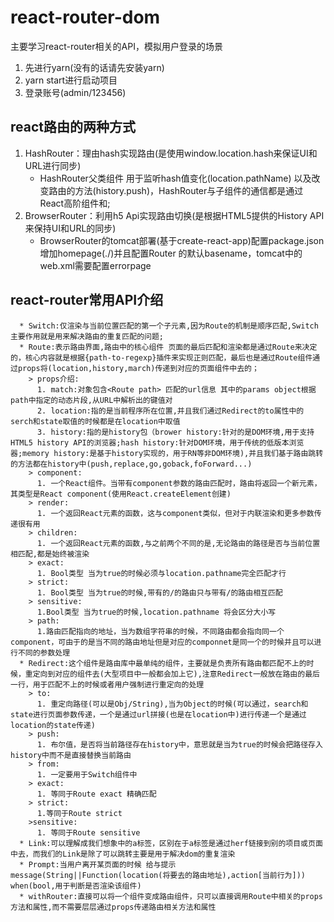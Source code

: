 # react-router-dom
 
 主要学习react-router相关的API，模拟用户登录的场景
 
 1. 先进行yarn(没有的话请先安装yarn)
 2. yarn start进行启动项目
 3. 登录账号(admin/123456)
 
  ## react路由的两种方式
 
  1. HashRouter：理由hash实现路由(是使用window.location.hash来保证UI和URL进行同步)
      * HashRouter父类组件 用于监听hash值变化(location.pathName) 以及改变路由的方法(history.push)，HashRouter与子组件的通信都是通过React高阶组件<Provider>和<Consumer>;
  2. BrowserRouter：利用h5 Api实现路由切换(是根据HTML5提供的History API来保持UI和URL的同步)
      * BrowserRouter的tomcat部署(基于create-react-app)配置package.json  增加homepage(./)并且配置Router 的默认basename，tomcat中的web.xml需要配置errorpage
 
 ## react-router常用API介绍
 
      * Switch:仅渲染与当前位置匹配的第一个子元素,因为Route的机制是顺序匹配,Switch主要作用就是用来解决路由的重复匹配的问题;
      * Route:表示路由界面,路由中的核心组件 页面的最后匹配和渲染都是通过Route来决定的，核心内容就是根据{path-to-regexp}插件来实现正则匹配，最后也是通过Route组件通过props将(location,history,march)传递到对应的页面组件中去的；
        > props介绍:
          1. match:对象包含<Route path> 匹配的url信息 其中的params object根据path中指定的动态片段,从URL中解析出的键值对
          2. location:指的是当前程序所在位置,并且我们通过Redirect的to属性中的serch和state取值的时候都是在location中取值
          3. history:指的是history包（brower history:针对的是DOM环境,用于支持HTML5 history API的浏览器;hash history:针对DOM环境，用于传统的低版本浏览器;memory history:是基于history实现的，用于RN等非DOM环境),并且我们基于路由跳转的方法都在history中(push,replace,go,goback,foForward...)
        > component:
          1. 一个React组件。当带有component参数的路由匹配时，路由将返回一个新元素，其类型是React component(使用React.createElement创建)
        > render:
          1. 一个返回React元素的函数，这与component类似，但对于内联渲染和更多参数传递很有用
        > children:
          1. 一个返回React元素的函数,与之前两个不同的是,无论路由的路径是否与当前位置相匹配,都是始终被渲染
        > exact:
          1. Bool类型 当为true的时候必须与location.pathname完全匹配才行
        > strict:
          1. Bool类型 当为true的时候,带有的/的路由只与带有/的路由相互匹配 
        > sensitive: 
          1.Bool类型 当为true的时候,location.pathname 将会区分大小写
        > path:
          1.路由匹配指向的地址，当为数组字符串的时候，不同路由都会指向同一个component，可由于的是当不同的路由地址但是对应的componnet是同一个的时候并且可以进行不同的参数处理
      * Redirect:这个组件是路由库中最单纯的组件，主要就是负责所有路由都匹配不上的时候，重定向到对应的组件去(大型项目中一般都会加上它),注意Redirect一般放在路由的最后一行，用于匹配不上的时候或者用户强制进行重定向的处理
        > to:
          1. 重定向路径(可以是Obj/String),当为Object的时候(可以通过，search和state进行页面参数传递，一个是通过url拼接(也是在location中)进行传递一个是通过location的state传递)
        > push:
          1. 布尔值，是否将当前路径存在history中，意思就是当为true的时候会把路径存入history中而不是直接替换当前路由
        > from:
          1. 一定要用于Switch组件中
        > exact:
          1. 等同于Route exact 精确匹配
        > strict:
          1.等同于Route strict
        >sensitive:
          1. 等同于Route sensitive
      * Link:可以理解成我们想象中的a标签，区别在于a标签是通过herf链接到别的项目或页面中去，而我们的Link是除了可以跳转主要是用于解决dom的重复渲染
      * Prompt:当用户离开某页面的时候 给与提示 message(String||Function(location(将要去的路由地址),action[当前行为])) when(bool,用于判断是否渲染该组件)
      * withRouter:直接可以将一个组件变成路由组件，只可以直接调用Route中相关的props方法和属性,而不需要层层通过props传递路由相关方法和属性
 